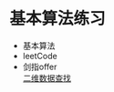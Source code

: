 
# 基本算法练习

* 基本算法  
* leetCode  
* 剑指offer  
[二维数据查找](algorithm/blob/master/src/main/com/libin/offer/_03_array.java)



